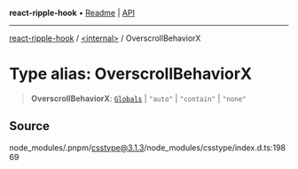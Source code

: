 **react-ripple-hook** • [Readme](../../README.md) \| [API](../../globals.md)

---

[react-ripple-hook](../../README.md) / [\<internal\>](../README.md) / OverscrollBehaviorX

# Type alias: OverscrollBehaviorX

> **OverscrollBehaviorX**: [`Globals`](Globals.md) \| `"auto"` \| `"contain"` \| `"none"`

## Source

node_modules/.pnpm/csstype@3.1.3/node_modules/csstype/index.d.ts:19869
